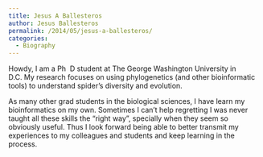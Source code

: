 ```yaml
---
title: Jesus A Ballesteros
author: Jesus Ballesteros
permalink: /2014/05/jesus-a-ballesteros/
categories:
  - Biography
---
```

Howdy, I am a Ph  D student at The George Washington University in D.C. My research focuses on using phylogenetics (and other bioinformatic tools) to understand spider&#8217;s diversity and evolution.

As many other grad students in the biological sciences, I have learn my bioinformatics on my own. Sometimes I can&#8217;t help regretting I was never taught all these skills the &#8220;right way&#8221;, specially when they seem so obviously useful. Thus I look forward being able to better transmit my experiences to my colleagues and students and keep learning in the process.
